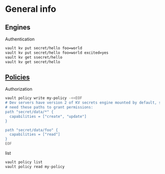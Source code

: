 # General info
## Engines
Authentication
```bash
vault kv put secret/hello foo=world
vault kv put secret/hello foo=world excited=yes
vault kv get ssecret/hello
vault kv get secret/hello
```

## [Policies](https://learn.hashicorp.com/vault/getting-started/policies)

Authorization
```bash
vault policy write my-policy -<<EOF
# Dev servers have version 2 of KV secrets engine mounted by default, so will
# need these paths to grant permissions:
path "secret/data/*" {
  capabilities = ["create", "update"]
}

path "secret/data/foo" {
  capabilities = ["read"]
}
EOF
```

list
```bash
vault policy list
vault policy read my-policy
```